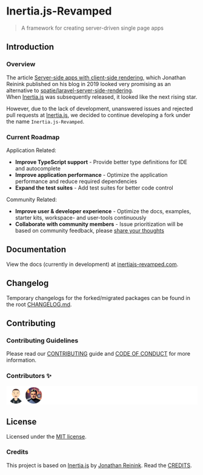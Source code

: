 # Inertia.js-Revamped

> A framework for creating server-driven single page apps

## Introduction

### Overview

The article [Server-side apps with client-side rendering](https://reinink.ca/articles/server-side-apps-with-client-side-rendering), which Jonathan Reinink published on his blog in 2019 looked very promising as an alternative to [spatie/laravel-server-side-rendering](https://github.com/spatie/laravel-server-side-rendering).  
When [Inertia.js](https://inertiajs.com/) was subsequently released, it looked like the next rising star.

However, due to the lack of development, unanswered issues and rejected pull requests at [Inertia.js](https://github.com/inertiajs/inertia), we decided to continue developing a fork under the name `Inertia.js-Revamped`.

### Current Roadmap

Application Related:

* __Improve TypeScript support__ - Provide better type definitions for IDE and autocomplete
* __Improve application performance__ - Optimize the application performance and reduce required dependencies
* __Expand the test suites__ - Add test suites for better code control

Community Related:

* __Improve user & developer experience__ - Optimize the docs, examples, starter kits, workspace- and user-tools continuously
* __Collaborate with community members__ - Issue prioritization will be based on community feedback, please [share your thoughts](https://github.com/inertiajs-revamped/inertia/issues)

## Documentation

View the docs (currently in development) at [inertiajs-revamped.com](https://inertiajs-revamped.com).

## Changelog

Temporary changelogs for the forked/migrated packages can be found in the root [CHANGELOG.md](https://github.com/inertiajs-revamped/inertia/tree/main/CHANGELOG.md).

## Contributing

### Contributing Guidelines

Please read our [CONTRIBUTING](https://github.com/inertiajs-revamped/inertia/blob/main/CONTRIBUTING.md) guide and [CODE OF CONDUCT](https://github.com/inertiajs-revamped/inertia/blob/main/CODE_OF_CONDUCT.md) for more information.

### Contributors ✨

<a href="https://github.com/inertiajs-revamped/inertia/graphs/contributors"><img src="https://raw.githubusercontent.com/inertiajs-revamped/inertia/main/.github/assets/CONTRIBUTORS.svg" alt="Contributors" /></a>

## License

Licensed under the [MIT license](https://github.com/inertiajs-revamped/inertia/blob/main/LICENSE).

### Credits

This project is based on [Inertia.js](https://inertiajs.com/) by [Jonathan Reinink](https://reinink.ca/). Read the [CREDITS](https://github.com/inertiajs-revamped/inertia/blob/main/CREDITS.md).

